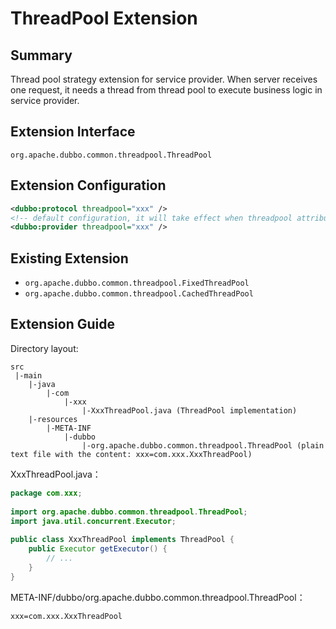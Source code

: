 # ThreadPool Extension

## Summary

Thread pool strategy extension for service provider. When server receives one request, it needs a thread from thread pool to execute business logic in service provider.

## Extension Interface

`org.apache.dubbo.common.threadpool.ThreadPool`

## Extension Configuration

```xml
<dubbo:protocol threadpool="xxx" />
<!-- default configuration, it will take effect when threadpool attribute is not specified in <dubbo:protocol> -->
<dubbo:provider threadpool="xxx" />
```

## Existing Extension

* `org.apache.dubbo.common.threadpool.FixedThreadPool`
* `org.apache.dubbo.common.threadpool.CachedThreadPool`

## Extension Guide

Directory layout:

```
src
 |-main
    |-java
        |-com
            |-xxx
                |-XxxThreadPool.java (ThreadPool implementation)
    |-resources
        |-META-INF
            |-dubbo
                |-org.apache.dubbo.common.threadpool.ThreadPool (plain text file with the content: xxx=com.xxx.XxxThreadPool)
```

XxxThreadPool.java：

```java
package com.xxx;
 
import org.apache.dubbo.common.threadpool.ThreadPool;
import java.util.concurrent.Executor;
 
public class XxxThreadPool implements ThreadPool {
    public Executor getExecutor() {
        // ...
    }
}
```

META-INF/dubbo/org.apache.dubbo.common.threadpool.ThreadPool：

```properties
xxx=com.xxx.XxxThreadPool
```

